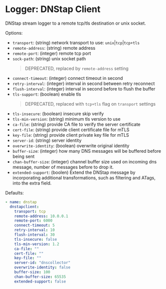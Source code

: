 # Logger: DNStap Client

DNStap stream logger to a remote tcp/tls destination or unix socket.

Options:

* `transport`: (string) network transport to use: `unix`|`tcp`|`tcp+tls`
* `remote-address`: (string) remote address
* `remote-port`: (integer) remote tcp port
* `sock-path`: (string) unix socket path
    > DEPRECATED, replaced by `remote-address` setting
* `connect-timeout`: (integer) connect timeout in second
* `retry-interval`: (integer) interval in second between retry reconnect
* `flush-interval`: (integer) interval in second before to flush the buffer
* `tls-support`: (boolean) enable tls
    > DEPRECATED, replaced with `tcp+tls` flag on `transport` settings
* `tls-insecure`: (boolean) insecure skip verify
* `tls-min-version`: (string) minimum tls version to use
* `ca-file`: (string) provide CA file to verify the server certificate
* `cert-file`: (string) provide client certificate file for mTLS
* `key-file`: (string) provide client private key file for mTLS
* `server-id`: (string) server identity
* `overwrite-identity`: (boolean) overwrite original identity
* `buffer-size`: (integer) how many DNS messages will be buffered before being sent
* `chan-buffer-size`: (integer) channel buffer size used on incoming dns message, number of messages before to drop it.
* `extended-support`: (boolen) Extend the DNStap message by incorporating additional transformations, such as filtering and ATags, into the extra field.

Defaults:

```yaml
- name: dnstap
  dnstapclient:
    transport: tcp
    remote-address: 10.0.0.1
    remote-port: 6000
    connect-timeout: 5
    retry-interval: 10
    flush-interval: 30
    tls-insecure: false
    tls-min-version: 1.2
    ca-file: ""
    cert-file: ""
    key-file: ""
    server-id: "dnscollector"
    overwrite-identity: false
    buffer-size: 100
    chan-buffer-size: 65535
    extended-support: false
```
